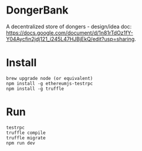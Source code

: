 # DongerBank
A decentralized store of dongers - design/idea doc: https://docs.google.com/document/d/1n81rTdOz1fY-Y04Aycfin2jdj121_i245L47HJBjEkQ/edit?usp=sharing.

# Install
```
brew upgrade node (or equivalent)
npm install -g ethereumjs-testrpc
npm install -g truffle
```

# Run
```
testrpc
truffle compile
truffle migrate
npm run dev
```
